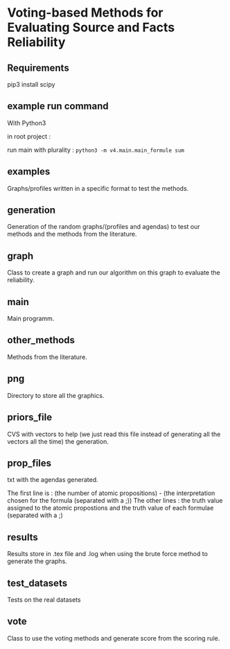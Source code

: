 # Voting-based Methods for Evaluating Source and Facts Reliability

## Requirements

pip3 install scipy

## example run command

With Python3

in root project :

run main with plurality : `python3 -m v4.main.main_formule sum`

## examples

Graphs/profiles written in a specific format to test the methods.

## generation

Generation of the random graphs/(profiles and agendas) to test our methods and the methods from the literature.

## graph

Class to create a graph and run our algorithm on this graph to evaluate the reliability.

## main

Main programm.

## other_methods

Methods from the literature.

## png

Directory to store all the graphics.

## priors_file

CVS with vectors to help (we just read this file instead of generating all the vectors all the time) the generation.

## prop_files

txt with the agendas generated.

The first line is : (the number of atomic propositions) - (the interpretation chosen for the formula (separated with a ;)) 
The other lines : the truth value assigned to the atomic propostions and the truth value of each formulae (separated with a ;)

## results

Results store in .tex file and .log when using the brute force method to generate the graphs.

## test_datasets

Tests on the real datasets

## vote

Class to use the voting methods and generate score from the scoring rule.
